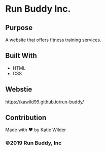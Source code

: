 # Run Buddy Inc.

## Purpose
A website that offers fitness training services.

## Built With
* HTML
* CSS

## Webstie
https://kawild99.github.io/run-buddy/

## Contribution
Made with ❤️ by Katie Wilder

### ©️2019 Run Buddy, Inc

